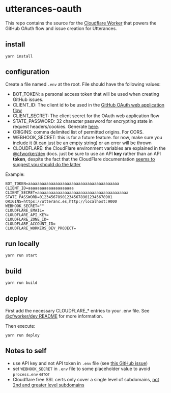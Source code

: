 # utterances-oauth

This repo contains the source for the [Cloudflare Worker](https://developers.cloudflare.com/workers/) that powers the GitHub OAuth flow and issue creation for Utterances.

## install

```
yarn install
```

## configuration

Create a file named `.env` at the root. File should have the following values:

- BOT_TOKEN: a personal access token that will be used when creating GitHub issues.
- CLIENT_ID: The client id to be used in the [GitHub OAuth web application flow](https://developer.github.com/v3/oauth/#web-application-flow)
- CLIENT_SECRET: The client secret for the OAuth web application flow
- STATE_PASSWORD: 32 character password for encrypting state in request headers/cookies. Generate [here](https://lastpass.com/generatepassword.php).
- ORIGINS: comma delimited list of permitted origins. For CORS.
- WEBHOOK_SECRET: this is for a future feature. for now, make sure you include it (it can just be an empty string) or an error will be thrown
- CLOUDFLARE: the CloudFlare environment variables are explained in the [@cfworker/dev](https://www.npmjs.com/package/@cfworker/dev) docs. just be sure to use an API **key** rather than an API **token**, despite the fact that the CloudFlare documentation [seems to suggest you should do the latter](https://github.com/kubernetes-sigs/external-dns/issues/342#issuecomment-592300626)

Example:

```
BOT_TOKEN=aaaaaaaaaaaaaaaaaaaaaaaaaaaaaaaaaaaaaaaa
CLIENT_ID=aaaaaaaaaaaaaaaaaaaa
CLIENT_SECRET=aaaaaaaaaaaaaaaaaaaaaaaaaaaaaaaaaaaaaaaa
STATE_PASSWORD=01234567890123456789012345678901
ORIGINS=https://utteranc.es,http://localhost:9000
WEBHOOK_SECRET=""
CLOUDFLARE_EMAIL=
CLOUDFLARE_API_KEY=
CLOUDFLARE_ZONE_ID=
CLOUDFLARE_ACCOUNT_ID=
CLOUDFLARE_WORKERS_DEV_PROJECT=
```

## run locally

```
yarn run start
```

## build

```
yarn run build
```

## deploy

First add the necessary CLOUDFLARE\_\* entries to your .env file. See [@cfworker/dev README](https://www.npmjs.com/package/@cfworker/dev) for more information.

Then execute:

```
yarn run deploy
```

## Notes to self

- use API key and not API token in `.env` file (see [this GitHub issue](https://github.com/kubernetes-sigs/external-dns/issues/342#issuecomment-592300626))
- set `WEBHOOK_SECRET` in `.env` file to some placeholder value to avoid `process.env` error
- Cloudflare free SSL certs only cover a single level of subdomains, [not 2nd and greater level subdomains](https://community.cloudflare.com/t/community-tip-fixing-err-ssl-version-or-cipher-mismatch-in-google-chrome/42162)
